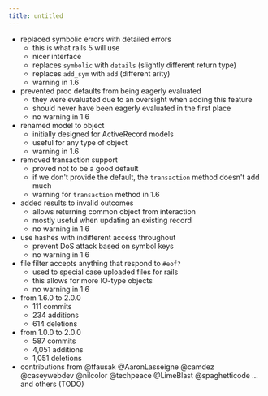 ```yaml
---
title: untitled
---
```


- replaced symbolic errors with detailed errors
  - this is what rails 5 will use
  - nicer interface
  - replaces `symbolic` with `details` (slightly different return type)
  - replaces `add_sym` with `add` (different arity)
  - warning in 1.6
- prevented proc defaults from being eagerly evaluated
  - they were evaluated due to an oversight when adding this feature
  - should never have been eagerly evaluated in the first place
  - no warning in 1.6
- renamed model to object
  - initially designed for ActiveRecord models
  - useful for any type of object
  - warning in 1.6
- removed transaction support
  - proved not to be a good default
  - if we don't provide the default, the `transaction` method doesn't add much
  - warning for `transaction` method in 1.6
- added results to invalid outcomes
  - allows returning common object from interaction
  - mostly useful when updating an existing record
  - no warning in 1.6
- use hashes with indifferent access throughout
  - prevent DoS attack based on symbol keys
  - no warning in 1.6
- file filter accepts anything that respond to `#eof?`
  - used to special case uploaded files for rails
  - this allows for more IO-type objects
  - no warning in 1.6
- from 1.6.0 to 2.0.0
  - 111 commits
  - 234 additions
  - 614 deletions
- from 1.0.0 to 2.0.0
  - 587 commits
  - 4,051 additions
  - 1,051 deletions
- contributions from
  @tfausak
  @AaronLasseigne
  @camdez
  @caseywebdev
  @nilcolor
  @techpeace
  @LimeBlast
  @spaghetticode
  ... and others (TODO)
